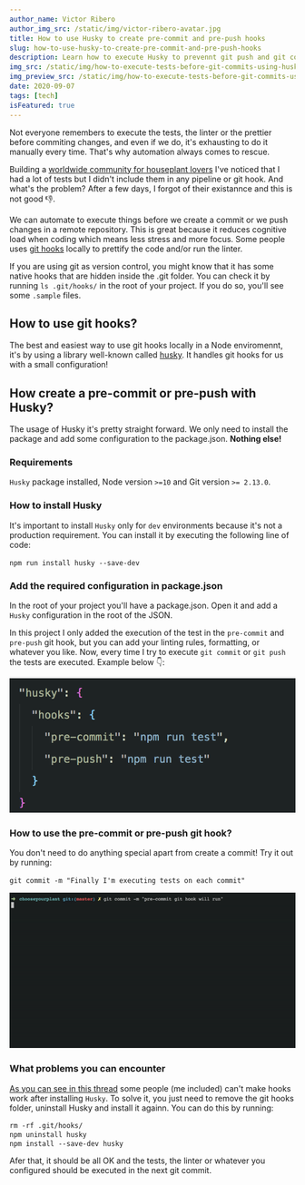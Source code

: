 ```yaml
---
author_name: Victor Ribero
author_img_src: /static/img/victor-ribero-avatar.jpg
title: How to use Husky to create pre-commit and pre-push hooks
slug: how-to-use-husky-to-create-pre-commit-and-pre-push-hooks
description: Learn how to execute Husky to prevennt git push and git commit to execute your tests, linting, formating or whatever you want.
img_src: /static/img/how-to-execute-tests-before-git-commits-using-husky.png
img_preview_src: /static/img/how-to-execute-tests-before-git-commits-using-husky-preview.png
date: 2020-09-07
tags: [tech]
isFeatured: true
---
```


Not everyone remembers to execute the tests, the linter or the prettier before commiting changes, and even if we do, it's exhausting to do it manually every time. That's why automation always comes to rescue.

Building a [worldwide community for houseplant lovers](https://chooseyourplant.com?ref=devictoribero) I've noticed that I had a lot of tests but I didn't include them in any pipeline or git hook. And what's the problem? After a few days, I forgot of their existannce and this is not good 👎.

We can automate to execute things before we create a commit or we push changes in a remote repository. This is great because it reduces cognitive load when coding which means less stress and more focus. Some people uses [git hooks](https://www.atlassian.com/git/tutorials/git-hooks) locally to prettify the code and/or run the linter.

If you are using git as version control, you might know that it has some native hooks that are hidden inside the .git folder. You can check it by running `ls .git/hooks/` in the root of your project. If you do so, you'll see some `.sample` files.

## How to use git hooks?

The best and easiest way to use git hooks locally in a Node enviromennt, it's by using a library well-known called [husky](https://github.com/typicode/husky). It handles git hooks for us with a small configuration!

## How create a pre-commit or pre-push with Husky?

The usage of Husky it's pretty straight forward. We only need to install the package and add some configuration to the package.json. **Nothing else!**

### Requirements

`Husky` package installed, Node version `>=10` and Git version `>= 2.13.0`.


### How to install Husky

It's important to install `Husky` only for `dev` environments because it's not a production requirement. You can install it by executing the following line of code:

`npm run install husky --save-dev`

### Add the required configuration in package.json

In the root of your project you'll have a package.json. Open it and add a `Husky` configuration in the root of the JSON.

In this project I only added the execution of the test in the `pre-commit` and `pre-push` git hook, but you can add your linting rules, formatting, or whatever you like. Now, every time I try to execute `git commit` or `git push` the tests are executed. Example below 👇:

![A computer terminal showing the execution of test before commiting changes](/static/img/how-to-use-husky-to-create-pre-commit-and-pre-push-hooks-1.png)

### How to use the pre-commit or pre-push git hook?

You don't need to do anything special apart from create a commit! Try it out by running:

`git commit -m "Finally I'm executing tests on each commit"`

![A computer terminal showing the execution of test before commiting changes](/static/img/how-to-use-husky-to-create-pre-commit-and-pre-push-hooks-2.gif)

### What problems you can encounter

[As you can see in this thread](https://github.com/typicode/husky/issues/445) some people (me included) can't make hooks work after installing `Husky`. To solve it, you just need to remove the git hooks folder, uninstall Husky and install it againn. You can do this by running:

```
rm -rf .git/hooks/
npm uninstall husky
npm install --save-dev husky
```

Afer that, it should be all OK and the tests, the linter or whatever you configured should be executed in the next git commit.